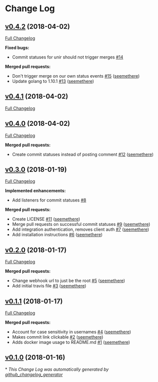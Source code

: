 # Change Log

## [v0.4.2](https://github.com/seemethere/unir/tree/v0.4.2) (2018-04-02)
[Full Changelog](https://github.com/seemethere/unir/compare/v0.4.1...v0.4.2)

**Fixed bugs:**

- Commit statuses for unir should not trigger merges [\#14](https://github.com/seemethere/unir/issues/14)

**Merged pull requests:**

- Don't trigger merge on our own status events [\#15](https://github.com/seemethere/unir/pull/15) ([seemethere](https://github.com/seemethere))
- Update golang to 1.10.1 [\#13](https://github.com/seemethere/unir/pull/13) ([seemethere](https://github.com/seemethere))

## [v0.4.1](https://github.com/seemethere/unir/tree/v0.4.1) (2018-04-02)
[Full Changelog](https://github.com/seemethere/unir/compare/v0.4.0...v0.4.1)

## [v0.4.0](https://github.com/seemethere/unir/tree/v0.4.0) (2018-04-02)
[Full Changelog](https://github.com/seemethere/unir/compare/v0.3.0...v0.4.0)

**Merged pull requests:**

- Create commit statuses instead of posting comment [\#12](https://github.com/seemethere/unir/pull/12) ([seemethere](https://github.com/seemethere))

## [v0.3.0](https://github.com/seemethere/unir/tree/v0.3.0) (2018-01-19)
[Full Changelog](https://github.com/seemethere/unir/compare/v0.2.0...v0.3.0)

**Implemented enhancements:**

- Add listeners for commit statuses [\#8](https://github.com/seemethere/unir/issues/8)

**Merged pull requests:**

- Create LICENSE [\#11](https://github.com/seemethere/unir/pull/11) ([seemethere](https://github.com/seemethere))
- Merge pull requests on successful commit statuses [\#9](https://github.com/seemethere/unir/pull/9) ([seemethere](https://github.com/seemethere))
- Add integration authentication, removes client auth [\#7](https://github.com/seemethere/unir/pull/7) ([seemethere](https://github.com/seemethere))
- Add installation instructions [\#6](https://github.com/seemethere/unir/pull/6) ([seemethere](https://github.com/seemethere))

## [v0.2.0](https://github.com/seemethere/unir/tree/v0.2.0) (2018-01-17)
[Full Changelog](https://github.com/seemethere/unir/compare/v0.1.1...v0.2.0)

**Merged pull requests:**

- Change webhook url to just be the root [\#5](https://github.com/seemethere/unir/pull/5) ([seemethere](https://github.com/seemethere))
- Add initial travis file [\#3](https://github.com/seemethere/unir/pull/3) ([seemethere](https://github.com/seemethere))

## [v0.1.1](https://github.com/seemethere/unir/tree/v0.1.1) (2018-01-17)
[Full Changelog](https://github.com/seemethere/unir/compare/v0.1.0...v0.1.1)

**Merged pull requests:**

- Account for case sensitivity in usernames [\#4](https://github.com/seemethere/unir/pull/4) ([seemethere](https://github.com/seemethere))
- Makes commit link clickable [\#2](https://github.com/seemethere/unir/pull/2) ([seemethere](https://github.com/seemethere))
- Adds docker image usage to README.md [\#1](https://github.com/seemethere/unir/pull/1) ([seemethere](https://github.com/seemethere))

## [v0.1.0](https://github.com/seemethere/unir/tree/v0.1.0) (2018-01-16)


\* *This Change Log was automatically generated by [github_changelog_generator](https://github.com/skywinder/Github-Changelog-Generator)*